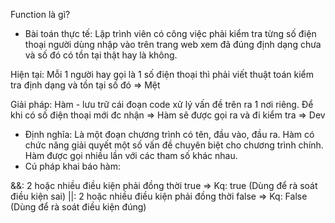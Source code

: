Function là gì?

- Bài toán thực tế:
  Lập trình viên có công việc phải kiểm tra từng số điện thoại người dùng nhập vào trên trang web xem
  đã đúng định dạng chưa và số đó có tồn tại thật hay là không.

Hiện tại: Mỗi 1 người hay gọi là 1 số điện thoại thì phải viết thuật toán kiểm tra định dạng và tồn tại số đó
=> Mệt

Giải pháp: Hàm - lưu trữ cái đoạn code xử lý vấn đề trên ra 1 nơi riêng. Để khi có số điện thoại mới đc nhận => Hàm sẽ được gọi ra và đi kiểm tra
=> Dev

- Định nghĩa: Là một đoạn chương trình có tên, đầu vào, đầu ra. Hàm có chức năng giải quyết một số vấn đề chuyên biệt cho chương trình chính. Hàm được gọi nhiều lần với các tham số khác nhau.
- Cú pháp khai báo hàm:

&&: 2 hoặc nhiều điều kiện phải đồng thời true => Kq: true (Dùng để rà soát điều kiện sai)
||: 2 hoặc nhiều điều kiện phải đồng thời false => Kq: False (Dùng để rà soát điều kiện đúng)
